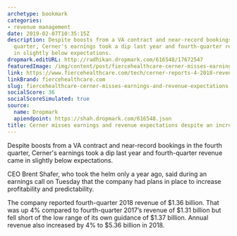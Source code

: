 ```yaml
---
archetype: bookmark
categories:
- revenue management
date: 2019-02-07T10:35:15Z
description: Despite boosts from a VA contract and near-record bookings in the fourth
  quarter, Cerner's earnings took a dip last year and fourth-quarter revenue came
  in slightly below expectations.
dropmark.editURL: http://radhikan.dropmark.com/616548/17672547
featuredImage: /img/content/post/fiercehealthcare-cerner-misses-earnings-and-revenue-expectations-despite-an-increase-in-bookings.jpg
link: https://www.fiercehealthcare.com/tech/cerner-reports-4-2018-revenue-growth-eyeing-m-a-opportunities-2019
linkBrand: fiercehealthcare.com
slug: fiercehealthcare-cerner-misses-earnings-and-revenue-expectations-despite-an-increase-in-bookings
socialScore: 36
socialScoreSimulated: true
source:
  name: Dropmark
  apiendpoint: https://shah.dropmark.com/616548.json
title: Cerner misses earnings and revenue expectations despite an increase in bookings
---
```

Despite boosts from a VA contract and near-record bookings in the fourth quarter, Cerner's earnings took a dip last year and fourth-quarter revenue came in slightly below expectations.


CEO Brent Shafer, who took the helm only a year ago, said during an earnings call on Tuesday that the company had plans in place to increase profitability and predictability.

The company reported fourth-quarter 2018 revenue of $1.36 billion. That was up 4% compared to fourth-quarter 2017’s revenue of $1.31 billion but fell short of the low range of its own guidance of $1.37 billion. Annual revenue also increased by 4% to $5.36 billion in 2018.

